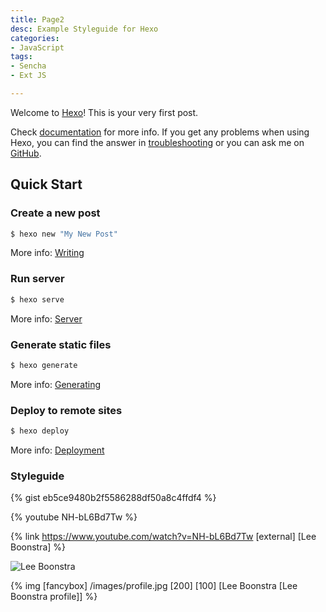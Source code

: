 ```yaml
---
title: Page2
desc: Example Styleguide for Hexo
categories:
- JavaScript
tags:
- Sencha
- Ext JS

---
```

Welcome to [Hexo](https://hexo.io/)! This is your very first post. 
<!-- more -->
Check [documentation](https://hexo.io/docs/) for more info. If you get any problems when using Hexo, you can find the answer in [troubleshooting](https://hexo.io/docs/troubleshooting.html) or you can ask me on [GitHub](https://github.com/hexojs/hexo/issues).

## Quick Start

### Create a new post

``` bash
$ hexo new "My New Post"
```

More info: [Writing](https://hexo.io/docs/writing.html)

### Run server

``` bash
$ hexo serve
```

More info: [Server](https://hexo.io/docs/server.html)

### Generate static files

``` bash
$ hexo generate
```

More info: [Generating](https://hexo.io/docs/generating.html)

### Deploy to remote sites

``` bash
$ hexo deploy
```

More info: [Deployment](https://hexo.io/docs/deployment.html)

### Styleguide

{% gist eb5ce9480b2f5586288df50a8c4ffdf4 %}

{% youtube NH-bL6Bd7Tw %}

{% link https://www.youtube.com/watch?v=NH-bL6Bd7Tw [external] [Lee Boonstra] %}

![Lee Boonstra](/images/profile.jpg)

{% img [fancybox] /images/profile.jpg [200] [100] [Lee Boonstra [Lee Boonstra profile]] %}
